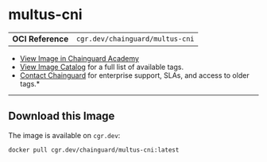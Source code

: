 <!--monopod:start-->
# multus-cni
| | |
| - | - |
| **OCI Reference** | `cgr.dev/chainguard/multus-cni` |


* [View Image in Chainguard Academy](https://edu.chainguard.dev/chainguard/chainguard-images/reference/multus-cni/overview/)
* [View Image Catalog](https://console.enforce.dev/images/catalog) for a full list of available tags.
* [Contact Chainguard](https://www.chainguard.dev/chainguard-images) for enterprise support, SLAs, and access to older tags.*

---
<!--monopod:end-->

<!--overview:start-->

<!--overview:end-->

<!--getting:start-->
## Download this Image
The image is available on `cgr.dev`:

```
docker pull cgr.dev/chainguard/multus-cni:latest
```
<!--getting:end-->

<!--body:start--><!--body:end-->
